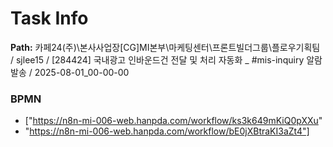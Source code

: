 # Task Info

**Path:** 카페24(주)\본사사업장\[CG]MI본부\마케팅센터\프론트빌더그룹\플로우기획팀 / sjlee15 / [284424] 국내광고 인바운드건 전달 및 처리 자동화 _ #mis-inquiry 알람 발송 / 2025-08-01_00-00-00

### BPMN
- ["https://n8n-mi-006-web.hanpda.com/workflow/ks3k649mKiQ0pXXu"
- "https://n8n-mi-006-web.hanpda.com/workflow/bE0jXBtraKI3aZt4"]

